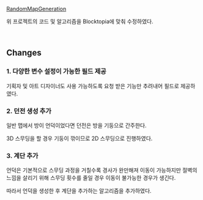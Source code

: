 [RandomMapGeneration](https://github.com/wjdgh9577/Unity3D/blob/master/%EC%9E%90%EC%9E%91/RandomMapGeneration)

위 프로젝트의 코드 및 알고리즘을 Blocktopia에 맞춰 수정하였다.

<br/>

## Changes
### 1. 다양한 변수 설정이 가능한 필드 제공
기획자 및 아트 디자이너도 사용 가능하도록 요청 받은 기능만 추려내어 필드로 제공하였다.

### 2. 던전 생성 추가
일반 맵에서 방이 언덕이었다면 던전은 방을 기둥으로 간주한다.

3D 스무딩을 할 경우 기둥이 깎이므로 2D 스무딩으로 진행하였다.

### 3. 계단 추가
언덕은 기본적으로 스무딩 과정을 거칠수록 경사가 완만해져 이동이 가능하지만 절벽의 느낌을 살리기 위해 스무딩 횟수를 줄일 경우 이동이 불가능한 경우가 생긴다.

따라서 언덕을 생성한 후 계단을 추가하는 알고리즘을 추가하였다.
